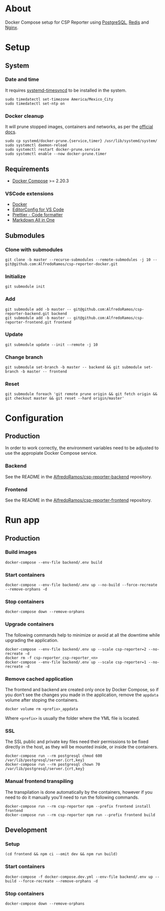 # About

Docker Compose setup for CSP Reporter using [PostgreSQL](https://www.postgresql.org/), [Redis](https://redis.io/) and [Nginx](https://nginx.org/).

# Setup

## System

### Date and time

It requires [systemd-timesyncd](https://www.freedesktop.org/software/systemd/man/latest/systemd-timesyncd.service.html) to be installed in the system.

```shell
sudo timedatectl set-timezone America/Mexico_City
sudo timedatectl set-ntp on
```

### Docker cleanup

It will prune stopped images, containers and networks, as per the [official docs](https://docs.docker.com/config/pruning/#prune-everything).

```shell
sudo cp systemd/docker-prune.{service,timer} /usr/lib/systemd/system/
sudo systemctl daemon-reload
sudo systemctl restart docker-prune.service
sudo systemctl enable --now docker-prune.timer
```

## Requirements

- [Docker Compose](https://docs.docker.com/compose/install/) >= 2.20.3

### VSCode extensions

- [Docker](https://marketplace.visualstudio.com/items?itemName=ms-azuretools.vscode-docker)
- [EditorConfig for VS Code](https://marketplace.visualstudio.com/items?itemName=EditorConfig.EditorConfig)
- [Prettier - Code formatter](https://marketplace.visualstudio.com/items?itemName=esbenp.prettier-vscode)
- [Markdown All in One](https://marketplace.visualstudio.com/items?itemName=yzhang.markdown-all-in-one)

## Submodules

### Clone with submodules

```shell
git clone -b master --recurse-submodules --remote-submodules -j 10 -- git@github.com:AlfredoRamos/csp-reporter-docker.git
```

### Initialize

```shell
git submodule init
```

### Add

```shell
git submodule add -b master -- git@github.com:AlfredoRamos/csp-reporter-backend.git backend
git submodule add -b master -- git@github.com:AlfredoRamos/csp-reporter-frontend.git frontend
```

### Update

```shell
git submodule update --init --remote -j 10
```

### Change branch

```shell
git submodule set-branch -b master -- backend && git submodule set-branch -b master -- frontend
```

### Reset

```shell
git submodule foreach 'git remote prune origin && git fetch origin && git checkout master && git reset --hard origin/master'
```

# Configuration

## Production

In order to work correctly, the environment variables need to be adjusted to use the appropiate Docker Compose service.

### Backend

See the README in the [AlfredoRamos/csp-reporter-backend](https://github.com/AlfredoRamos/csp-reporter-backend) repository.

### Frontend

See the README in the [AlfredoRamos/csp-reporter-frontend](https://github.com/AlfredoRamos/csp-reporter-frontend) repository.

# Run app

## Production

### Build images

```shell
docker-compose --env-file backend/.env build
```

### Start containers

```shell
docker-compose --env-file backend/.env up --no-build --force-recreate --remove-orphans -d
```

### Stop containers

```shell
docker-compose down --remove-orphans
```

### Upgrade containers

The following commands help to minimize or avoid at all the downtime while upgrading the application.

```shell
docker-compose --env-file backend/.env up --scale csp-reporter=2 --no-recreate -d
docker rm -f csp-reporter_csp-reporter_<n>
docker-compose --env-file backend/.env up --scale csp-reporter=1 --no-recreate -d
```

### Remove cached application

The frontend and backend are created only once by Docker Compose, so if you don't see the changes you made in the application, remove the `appdata` volume after stoping the containers.

```shell
docker volume rm <prefix>_appdata
```

Where `<prefix>` is usually the folder where the YML file is located.

### SSL

The SSL public and private key files need their permissions to be fixed directly in the host, as they will be mounted inside, or inside the containers.

```shell
docker-compose run --rm postgresql chmod 600 /var/lib/postgresql/server.{crt,key}
docker-compose run --rm postgresql chown 70 /var/lib/postgresql/server.{crt,key}
```

### Manual frontend transpiling

The transpilation is done automatically by the containers, however if you need to do it manually you'll need to run the following commands.

```shell
docker-compose run --rm csp-reporter npm --prefix frontend install frontend
docker-compose run --rm csp-reporter npm run --prefix frontend build
```

## Development

### Setup

```shell
(cd frontend && npm ci --omit dev && npm run build)
```

### Start containers

```shell
docker-compose -f docker-compose.dev.yml --env-file backend/.env up --build --force-recreate --remove-orphans -d
```

### Stop containers

```shell
docker-compose down --remove-orphans
```
